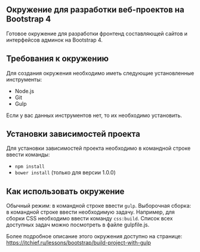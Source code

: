 ## Окружение для разработки веб-проектов на Bootstrap 4
Готовое окружение для разработки фронтенд составляющей сайтов и интерфейсов админок на Bootstrap 4.

## Требования к окружению
Для создания окружения необходимо иметь следующие установленные инструменты:
-	Node.js
-	Git
-	Gulp

Если у вас данных инструментов нет, то их необходимо установить.

## Установки зависимостей проекта
Для установки зависимостей проекта необходимо в командной строке ввести команды:
-	`npm install`
-	`bower install` (только для версии 1.0.0)

## Как использовать окружение
Обычный режим: в командной строке ввести `gulp`.
Выборочная сборка: в командной строке ввести необходимую задачу. Например, для сборки CSS необходимо ввести команду `css:build`. Список всех доступных задач можно посмотреть в файле gulpfile.js.

Более подробное описание этого окружения доступно на странице: https://itchief.ru/lessons/bootstrap/build-project-with-gulp
